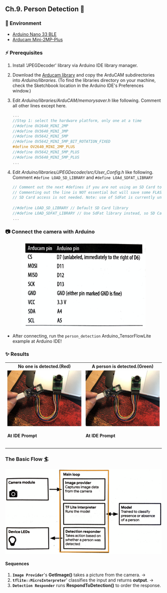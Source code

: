 
## Ch.9. Person Detection :running:


### :herb: Environment

* [Arduino Nano 33 BLE](https://store.arduino.cc/usa/nano-33-ble-sense)
* [Arducam Mini-2MP-Plus](https://www.amazon.com/Arducam-Module-Megapixels-Arduino-Mega2560/dp/B012UXNDOY)


### :zap: Prerequisites

1. Install 'JPEGDecoder' library via Arduino IDE library manager.
2. Download the [Arducam library](https://github.com/ArduCAM/Arduino) and copy the ArduCAM subdirectories into *Arduino/libraries*. (To find the libraries directory on your machine, check the Sketchbook location in the Arduino IDE's Preferences window.)
3. Edit *Arduino/libraries/ArduCAM/memorysaver.h* like following.
	Comment all other lines except here.

	```c
    ...
    //Step 1: select the hardware platform, only one at a time
    //#define OV2640_MINI_2MP
    //#define OV3640_MINI_3MP
    //#define OV5642_MINI_5MP
    //#define OV5642_MINI_5MP_BIT_ROTATION_FIXED
    #define OV2640_MINI_2MP_PLUS
    //#define OV5642_MINI_5MP_PLUS
    //#define OV5640_MINI_5MP_PLUS
    ...
    
    ```
4. Edit *Arduino/libraries/JPEGDecoder/src/User_Config.h* like following.
	Comment `#define LOAD_SD_LIBRARY` and `#define LOAd_SDFAT_LIBRARY`

	```c
    // Comment out the next #defines if you are not using an SD Card to store the JPEGs
    // Commenting out the line is NOT essential but will save some FLASH space if
    // SD Card access is not needed. Note: use of SdFat is currently untested!

    //#define LOAD_SD_LIBRARY // Default SD Card library
    //#define LOAD_SDFAT_LIBRARY // Use SdFat library instead, so SD Card SPI can be bit bashed
    ...
    ```


### :camera: Connect the camera with Arduino 


<center>
<img src="../img/person_detection_5.png" width="400">
</center>

* After connecting, run the `person_detection` Arduino_TensorFlowLite example at Arduino IDE!


### :sparkles: Results 

<center><table>
<tr>
<th> No one is detected.(Red)</th>
<th> A person is detected.(Green)</th>
</tr>
<tr>
<td>
<center>
<img src="../img/person_detection_3.jpeg" width="400">
</center>
</td>
<td>
<center>
<img src="../img/person_detection_4.jpeg" width="400">
</center>
</td>
</tr>
<tr>
<td> 
  
  **At IDE Prompt**
  
  ```bash
  
  
  ```
</td>
<td>
  
  **At IDE Prompt**
  
  ```bash
  
  
  ```
  
</td>
</tr>
</table>
</center>





###   The Basic Flow :surfer:

<center>
<img src="../img/person_detection_2.png" width="600">
</center>


#### Sequences
1. **`Image Provider`**'s **GetImage()** takes a picture from the camera. &rightarrow;
2.  **`tflite::MicroInterpreter`**' classifies the input and returns **output**. &rightarrow; 	
3. **`Detection Responder`** runs **RespondToDetection()** to order the response.





	  